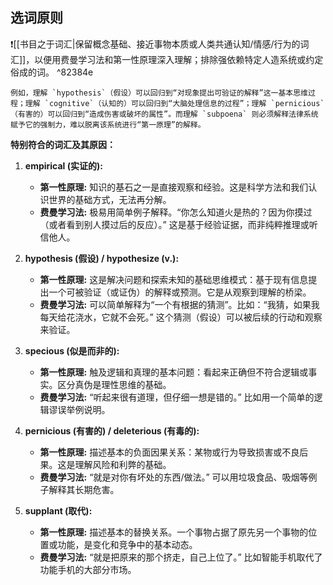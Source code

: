 ## 选词原则
❗[[书目之于词汇|保留概念基础、接近事物本质或人类共通认知/情感/行为的词汇]]，以便用费曼学习法和第一性原理深入理解；排除强依赖特定人造系统或约定俗成的词。
^82384e

```
例如，理解 `hypothesis`（假设）可以回归到“对现象提出可验证的解释”这一基本思维过程；理解 `cognitive`（认知的）可以回归到“大脑处理信息的过程”；理解 `pernicious`（有害的）可以回归到“造成伤害或破坏的属性”。而理解 `subpoena` 则必须解释法律系统赋予它的强制力，难以脱离该系统进行“第一原理”的解释。
```

**特别符合的词汇及其原因：**

1. **empirical (实证的):**
    * **第一性原理:** 知识的基石之一是直接观察和经验。这是科学方法和我们认识世界的基础方式，无法再分解。
    * **费曼学习法:** 极易用简单例子解释。“你怎么知道火是热的？因为你摸过（或者看到别人摸过后的反应）。” 这是基于经验证据，而非纯粹推理或听信他人。

2. **hypothesis (假设) / hypothesize (v.):**
    * **第一性原理:** 这是解决问题和探索未知的基础思维模式：基于现有信息提出一个可被验证（或证伪）的解释或预测。它是从观察到理解的桥梁。
    * **费曼学习法:** 可以简单解释为“一个有根据的猜测”。比如：“我猜，如果我每天给花浇水，它就不会死。” 这个猜测（假设）可以被后续的行动和观察来验证。


4. **specious (似是而非的):**
    * **第一性原理:** 触及逻辑和真理的基本问题：看起来正确但不符合逻辑或事实。区分真伪是理性思维的基础。
    * **费曼学习法:** “听起来很有道理，但仔细一想是错的。” 比如用一个简单的逻辑谬误举例说明。

5. **pernicious (有害的) / deleterious (有毒的):**
    * **第一性原理:** 描述基本的负面因果关系：某物或行为导致损害或不良后果。这是理解风险和利弊的基础。
    * **费曼学习法:** “就是对你有坏处的东西/做法。” 可以用垃圾食品、吸烟等例子解释其长期危害。

6. **supplant (取代):**
    * **第一性原理:** 描述基本的替换关系。一个事物占据了原先另一个事物的位置或功能，是变化和竞争中的基本动态。
    * **费曼学习法:** “就是把原来的那个挤走，自己上位了。” 比如智能手机取代了功能手机的大部分市场。



